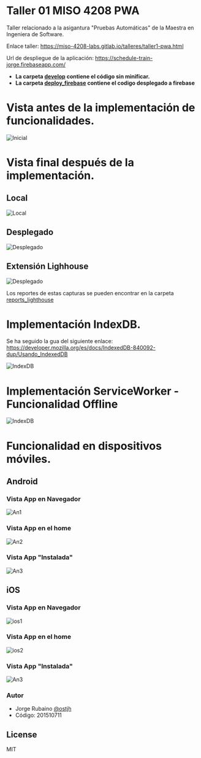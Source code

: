 # Taller 01 MISO 4208 PWA

Taller relacionado a la asigantura "Pruebas Automáticas" de la Maestra en Ingeniera de Software.

Enlace taller: https://miso-4208-labs.gitlab.io/talleres/taller1-pwa.html

Url de despliegue de la aplicación: https://schedule-train-jorge.firebaseapp.com/

* **La carpeta [develop] contiene el código sin minificar.**
* **La carpeta [deploy_firebase] contiene el codigo desplegado a firebase**

# Vista antes de la implementación de funcionalidades.

![Inicial](https://raw.githubusercontent.com/jhrubiano10/taller_01_MISO_4208_PWA/master/images/Estado_inicial.png)

# Vista final después de la implementación.

## Local

![Local](https://github.com/jhrubiano10/taller_01_MISO_4208_PWA/blob/master/images/final_local.png?raw=true)

## Desplegado

![Desplegado](https://github.com/jhrubiano10/taller_01_MISO_4208_PWA/blob/master/images/Desplegado_firebase.png?raw=true)

## Extensión Lighhouse

![Desplegado](https://github.com/jhrubiano10/taller_01_MISO_4208_PWA/blob/master/images/Reporte_extension_lighouse.png?raw=true)

Los reportes de estas capturas se pueden encontrar en la carpeta [reports_lighthouse]

# Implementación IndexDB.

Se ha seguido la gua del siguiente enlace: https://developer.mozilla.org/es/docs/IndexedDB-840092-dup/Usando_IndexedDB

![IndexDB](https://github.com/jhrubiano10/taller_01_MISO_4208_PWA/blob/master/images/IndexDB.gif?raw=true)

# Implementación ServiceWorker - Funcionalidad Offline

![IndexDB](https://github.com/jhrubiano10/taller_01_MISO_4208_PWA/blob/master/images/OfflineApp.gif?raw=true)

# Funcionalidad en dispositivos móviles.

## Android

### Vista App en Navegador

![An1](https://github.com/jhrubiano10/taller_01_MISO_4208_PWA/blob/master/images/Install_PWA.png?raw=true)

### Vista App en el home

![An2](https://github.com/jhrubiano10/taller_01_MISO_4208_PWA/blob/master/images/Icon_PWA.png?raw=true)

### Vista App "Instalada"

![An3](https://github.com/jhrubiano10/taller_01_MISO_4208_PWA/blob/master/images/PWA_android.png?raw=true)

## iOS

### Vista App en Navegador

![ios1](https://github.com/jhrubiano10/taller_01_MISO_4208_PWA/blob/master/images/PWA_iOS.jpeg?raw=true)

### Vista App en el home

![ios2](https://github.com/jhrubiano10/taller_01_MISO_4208_PWA/blob/master/images/Icon_PWA_iOS.jpeg?raw=true)

### Vista App "Instalada"

![An3](https://github.com/jhrubiano10/taller_01_MISO_4208_PWA/blob/master/images/Install_PWA_iOS.jpeg?raw=true)


### Autor
* Jorge Rubaino [@ostjh]
* Código: 201510711


License
----
MIT


[@ostjh]:https://twitter.com/ostjh
[reports_lighthouse]:https://github.com/jhrubiano10/taller_01_MISO_4208_PWA/tree/master/reports_lighthouse
[deploy_firebase]:https://github.com/jhrubiano10/taller_01_MISO_4208_PWA/tree/master/deploy_firebase
[develop]:https://github.com/jhrubiano10/taller_01_MISO_4208_PWA/tree/master/develop
